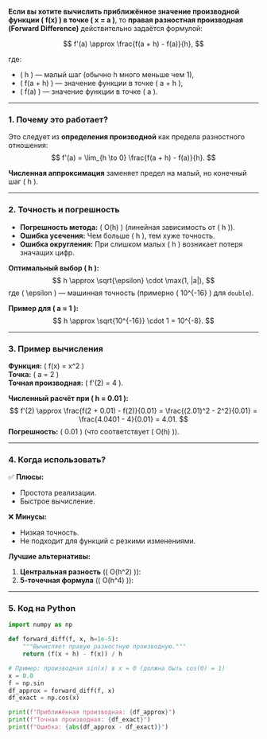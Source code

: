 **Если вы хотите вычислить приближённое значение производной функции \( f(x) \) в точке \( x = a \)**, то **правая разностная производная (Forward Difference)** действительно задаётся формулой:

$$
f'(a) \approx \frac{f(a + h) - f(a)}{h},
$$

где:
- \( h \) — малый шаг (обычно h много меньше чем 1),
- \( f(a + h) \) — значение функции в точке \( a + h \),
- \( f(a) \) — значение функции в точке \( a \).

---

### **1. Почему это работает?**
Это следует из **определения производной** как предела разностного отношения:
$$
f'(a) = \lim_{h \to 0} \frac{f(a + h) - f(a)}{h}.
$$

**Численная аппроксимация** заменяет предел на малый, но конечный шаг \( h \).

---

### **2. Точность и погрешность**
- **Погрешность метода:** \( O(h) \) (линейная зависимость от \( h \)).
- **Ошибка усечения:** Чем больше \( h \), тем хуже точность.
- **Ошибка округления:** При слишком малых \( h \) возникает потеря значащих цифр.

**Оптимальный выбор \( h \):**
$$
h \approx \sqrt{\epsilon} \cdot \max(1, |a|),
$$
где \( \epsilon \) — машинная точность (примерно \( 10^{-16} \) для `double`).

**Пример для \( a = 1 \):**
$$
h \approx \sqrt{10^{-16}} \cdot 1 = 10^{-8}.
$$

---

### **3. Пример вычисления**
**Функция:** \( f(x) = x^2 \)  
**Точка:** \( a = 2 \)  
**Точная производная:** \( f'(2) = 4 \).

**Численный расчёт при \( h = 0.01 \):**
$$
f'(2) \approx \frac{f(2 + 0.01) - f(2)}{0.01} = \frac{(2.01)^2 - 2^2}{0.01} = \frac{4.0401 - 4}{0.01} = 4.01.
$$
**Погрешность:** \( 0.01 \) (что соответствует \( O(h) \)).

---

### **4. Когда использовать?**
✅ **Плюсы:**
- Простота реализации.
- Быстрое вычисление.

❌ **Минусы:**
- Низкая точность.
- Не подходит для функций с резкими изменениями.

**Лучшие альтернативы:**
1. **Центральная разность** (\( O(h^2) \)):   
2. **5-точечная формула** (\( O(h^4) \)):

---

### **5. Код на Python**
```python
import numpy as np

def forward_diff(f, x, h=1e-5):
    """Вычисляет правую разностную производную."""
    return (f(x + h) - f(x)) / h

# Пример: производная sin(x) в x = 0 (должна быть cos(0) = 1)
x = 0.0
f = np.sin
df_approx = forward_diff(f, x)
df_exact = np.cos(x)

print(f"Приближённая производная: {df_approx}")
print(f"Точная производная: {df_exact}")
print(f"Ошибка: {abs(df_approx - df_exact)}")
```

